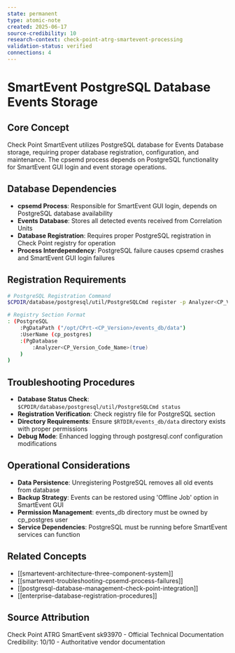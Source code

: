 ```yaml
---
state: permanent
type: atomic-note
created: 2025-06-17
source-credibility: 10
research-context: check-point-atrg-smartevent-processing
validation-status: verified
connections: 4
---
```


# SmartEvent PostgreSQL Database Events Storage

## Core Concept
Check Point SmartEvent utilizes PostgreSQL database for Events Database storage, requiring proper database registration, configuration, and maintenance. The cpsemd process depends on PostgreSQL functionality for SmartEvent GUI login and event storage operations.

## Database Dependencies
- **cpsemd Process**: Responsible for SmartEvent GUI login, depends on PostgreSQL database availability
- **Events Database**: Stores all detected events received from Correlation Units
- **Database Registration**: Requires proper PostgreSQL registration in Check Point registry for operation
- **Process Interdependency**: PostgreSQL failure causes cpsemd crashes and SmartEvent GUI login failures

## Registration Requirements
```bash
# PostgreSQL Registration Command
$CPDIR/database/postgresql/util/PostgreSQLCmd register -p Analyzer<CP_Version_Code_Name> -D "/opt/CPrt-<CP_Version>/events_db/data"

# Registry Section Format
: (PostgreSQL 
    :PgDataPath ("/opt/CPrt-<CP_Version>/events_db/data") 
    :UserName (cp_postgres) 
    :(PgDatabase 
        :Analyzer<CP_Version_Code_Name>(true) 
    ) 
)
```

## Troubleshooting Procedures
- **Database Status Check**: `$CPDIR/database/postgresql/util/PostgreSQLCmd status`
- **Registration Verification**: Check registry file for PostgreSQL section
- **Directory Requirements**: Ensure `$RTDIR/events_db/data` directory exists with proper permissions
- **Debug Mode**: Enhanced logging through postgresql.conf configuration modifications

## Operational Considerations
- **Data Persistence**: Unregistering PostgreSQL removes all old events from database
- **Backup Strategy**: Events can be restored using 'Offline Job' option in SmartEvent GUI
- **Permission Management**: events_db directory must be owned by cp_postgres user
- **Service Dependencies**: PostgreSQL must be running before SmartEvent services can function

## Related Concepts
- [[smartevent-architecture-three-component-system]]
- [[smartevent-troubleshooting-cpsemd-process-failures]]
- [[postgresql-database-management-check-point-integration]]
- [[enterprise-database-registration-procedures]]

## Source Attribution
Check Point ATRG SmartEvent sk93970 - Official Technical Documentation
Credibility: 10/10 - Authoritative vendor documentation